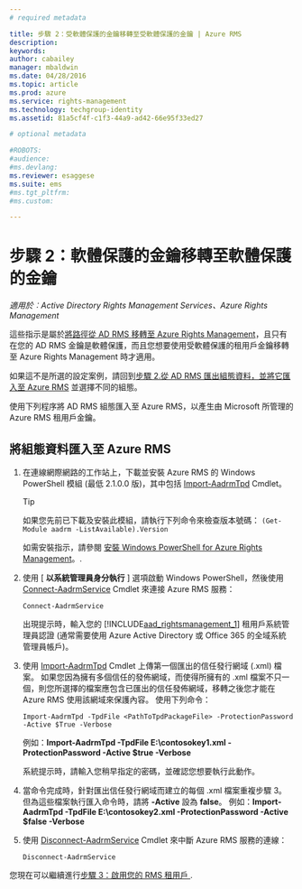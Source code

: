 ```yaml
---
# required metadata

title: 步驟 2：受軟體保護的金鑰移轉至受軟體保護的金鑰 | Azure RMS
description:
keywords:
author: cabailey
manager: mbaldwin
ms.date: 04/28/2016
ms.topic: article
ms.prod: azure
ms.service: rights-management
ms.technology: techgroup-identity
ms.assetid: 81a5cf4f-c1f3-44a9-ad42-66e95f33ed27

# optional metadata

#ROBOTS:
#audience:
#ms.devlang:
ms.reviewer: esaggese
ms.suite: ems
#ms.tgt_pltfrm:
#ms.custom:

---
```



# 步驟 2：軟體保護的金鑰移轉至軟體保護的金鑰

*適用於︰Active Directory Rights Management Services、Azure Rights Management*


這些指示是屬於[將路徑從 AD RMS 移轉至 Azure Rights Management](migrate-from-ad-rms-to-azure-rms.md)，且只有在您的 AD RMS 金鑰是軟體保護，而且您想要使用受軟體保護的租用戶金鑰移轉至 Azure Rights Management 時才適用。 

如果這不是所選的設定案例，請回到[步驟 2.從 AD RMS 匯出組態資料，並將它匯入至 Azure RMS](migrate-from-ad-rms-to-azure-rms.md#step-2-export-configuration-data-from-ad-rms-and-import-it-to-azure-rms) 並選擇不同的組態。

使用下列程序將 AD RMS 組態匯入至 Azure RMS，以產生由 Microsoft 所管理的 Azure RMS 租用戶金鑰。

## 將組態資料匯入至 Azure RMS

1.  在連線網際網路的工作站上，下載並安裝 Azure RMS 的 Windows PowerShell 模組 (最低 2.1.0.0 版)，其中包括 [Import-AadrmTpd](http://msdn.microsoft.com/library/azure/dn857523.aspx) Cmdlet。

    > [!TIP]
    > 如果您先前已下載及安裝此模組，請執行下列命令來檢查版本號碼： `(Get-Module aadrm -ListAvailable).Version`

    如需安裝指示，請參閱 [安裝 Windows PowerShell for Azure Rights Management](../deploy-use/install-powershell.md)。.

2.  使用 [ **以系統管理員身分執行** ] 選項啟動 Windows PowerShell，然後使用 [Connect-AadrmService](http://msdn.microsoft.com/library/azure/dn629415.aspx) Cmdlet 來連接 Azure RMS 服務：

    ```
    Connect-AadrmService
    ```
    出現提示時，輸入您的 [!INCLUDE[aad_rightsmanagement_1](../includes/aad_rightsmanagement_1_md.md)] 租用戶系統管理員認證 (通常需要使用 Azure Active Directory 或 Office 365 的全域系統管理員帳戶)。

3.  使用 [Import-AadrmTpd](http://msdn.microsoft.com/library/azure/dn857523.aspx) Cmdlet 上傳第一個匯出的信任發行網域 (.xml) 檔案。 如果您因為擁有多個信任的發佈網域，而使得所擁有的 .xml 檔案不只一個，則您所選擇的檔案應包含已匯出的信任發佈網域，移轉之後您才能在 Azure RMS 使用該網域來保護內容。 使用下列命令：

    ```
    Import-AadrmTpd -TpdFile <PathToTpdPackageFile> -ProtectionPassword -Active $True -Verbose
    ```
    例如：**Import-AadrmTpd -TpdFile E:\contosokey1.xml -ProtectionPassword -Active $true -Verbose**

    系統提示時，請輸入您稍早指定的密碼，並確認您想要執行此動作。

4.  當命令完成時，針對匯出信任發行網域而建立的每個 .xml 檔案重複步驟 3。 但為這些檔案執行匯入命令時，請將 **-Active** 設為 **false**。 例如：**Import-AadrmTpd -TpdFile E:\contosokey2.xml -ProtectionPassword -Active $false -Verbose**

5.  使用 [Disconnect-AadrmService](http://msdn.microsoft.com/library/azure/dn629416.aspx) Cmdlet 來中斷 Azure RMS 服務的連線：

    ```
    Disconnect-AadrmService
    ```

您現在可以繼續進行[步驟 3：啟用您的 RMS 租用戶 ](migrate-from-ad-rms-to-azure-rms.md#BKMK_Step3Migration).



<!--HONumber=Apr16_HO4-->


